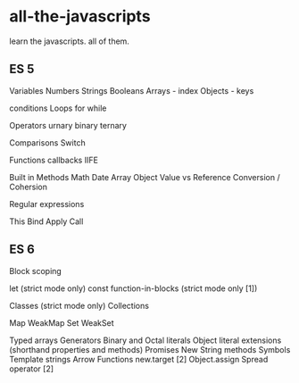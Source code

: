 # all-the-javascripts
learn the javascripts. all of them.

## ES 5
Variables
  Numbers
  Strings
  Booleans
  Arrays - index
  Objects - keys

conditions
Loops
  for
  while

Operators
  urnary
  binary
  ternary
  
Comparisons
Switch

Functions
  callbacks
  IIFE

Built in Methods
Math
Date
Array
Object
Value vs Reference
Conversion / Cohersion

Regular expressions

This
Bind
Apply
Call

## ES 6
Block scoping

  let (strict mode only)
  const
  function-in-blocks (strict mode only [1])

Classes (strict mode only)
Collections

  Map
  WeakMap
  Set
  WeakSet

Typed arrays
Generators
Binary and Octal literals
Object literal extensions (shorthand properties and methods)
Promises
New String methods
Symbols
Template strings
Arrow Functions
new.target [2]
Object.assign
Spread operator [2]
